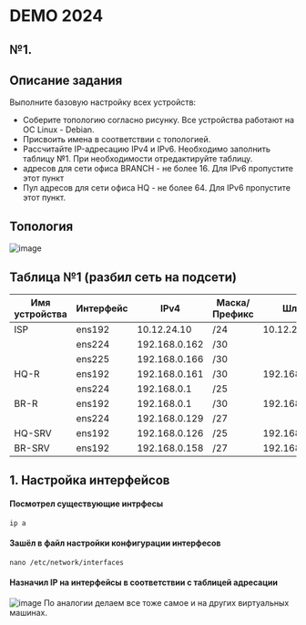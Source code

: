 # DEMO 2024
## №1.
## Описание задания
Выполните базовую настройку всех устройств:

- Соберите топологию согласно рисунку. Все устройства работают на OC Linux - Debian.
- Присвоить имена в соответствии с топологией.
- Рассчитайте IP-адресацию IPv4 и IPv6. Необходимо заполнить таблицу №1. При необходимости отредактируйте таблицу.
- адресов для сети офиса BRANCH - не более 16. Для IPv6 пропустите этот пункт
- Пул адресов для сети офиса HQ - не более 64. Для IPv6 пропустите этот пункт.

## Топология
![image](https://github.com/Swvwvs/DEMO2024/assets/148449545/3443c905-88f6-4522-bd3a-71863d9af5f3)

## Таблица №1 (разбил сеть на подсети)
|Имя устройства  |Интерфейс           |IPv4            |Маска/Префикс   |Шлюз            |
|  ------------- | -------------      | -------------  |  ------------- |  -------------       |
|ISP             |ens192              |10.12.24.10     |/24             |10.12.24.254          |
|                |ens224              |192.168.0.162   |/30             |                      |
|                |ens225              |192.168.0.166   |/30             |                      |
|HQ-R            |ens192              |192.168.0.161   |/30             |192.168.0.162         |
|                |ens224              |192.168.0.1     |/25             |                      |
|BR-R            |ens192              |192.168.0.1     |/30             |192.168.0.161         |
|                |ens224              |192.168.0.129   |/27             |                      |
|HQ-SRV          |ens192              |192.168.0.126   |/25             |192.168.0.1           |
|BR-SRV          |ens192              |192.168.0.158   |/27             |192.168.0.129         |

## 1. Настройка интерфейсов
#### Посмотрел существующие интрфесы
```
ip a
```
#### Зашёл в файл настройки конфигурации интерфесов
```
nano /etc/network/interfaces
```
#### Назначил IP на интерфейсы в соответствии с таблицей адресации
![image](https://github.com/Swvwvs/DEMO2024/assets/148449545/341c8d30-d836-43ad-a6a1-1c327e239a98)
По аналогии делаем все тоже самое и на других виртуальных машинах.
